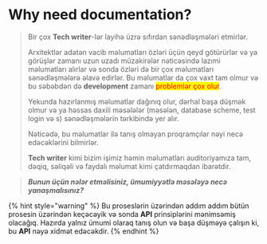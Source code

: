 # Why need documentation?



> Bir çox **Tech writer**-lər layihə üzrə sıfırdan sənədləşmələri etmirlər.&#x20;
>
> Arxitektlər adətən vacib məlumatları özləri üçün qeyd götürürlər və ya görüşlər zamanı uzun uzadı müzakirələr nəticəsində lazımi məlumatları alırlar və sonda özləri də bir çox məlumatları sənədləşmələrə əlavə edirlər. Bu məlumatlar da çox vaxt tam olmur və bu səbəbdən də **development** zamanı <mark style="color:red;">problemlər çox olur</mark>.&#x20;
>
> Yekunda hazırlanmış məlumatlar dağınıq olur, dərhal başa düşmək olmur və ya həssas daxili məsələlər (məsələn, database scheme, test login və s) sənədləşmələrin tərkibində yer alır.
>
> Nəticədə, bu məlumatlar ilə tanış olmayan proqramçılar nəyi necə edəcəklərini bilmirlər.
>
> **Tech writer** kimi bizim işimiz həmin məlumatları auditoriyamıza tam, dəqiq, səliqəli və faydalı məlumat kimi çatdırmaqdan ibarətdir.&#x20;

> _**Bunun üçün nələr etməlisiniz, ümumiyyətlə məsələyə necə yanaşmalısınız?**_&#x20;

{% hint style="warning" %}
Bu proseslərin üzərindən addım addım bütün prosesin üzərindən keçəcəyik və sonda **API** prinsiplərini mənimsəmiş olacağıq. Hazırda yalnız ümumi olaraq tanış olun və başa düşməyə çalışın ki, bu **API** nəyə xidmət edəcəkdir.
{% endhint %}
